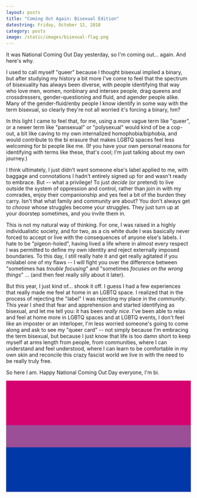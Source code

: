 ```yaml
---
layout: posts
title: "Coming Out Again: Bisexual Edition"
datestring: Friday, October 12, 2018
category: posts
image: /static/images/bisexual-flag.png
---
```


It was National Coming Out Day yesterday, so I'm coming out... again. And here's why.

I used to call myself "queer" because I thought bisexual implied a binary, but after studying my history a bit more I've come to feel that the spectrum of bisexuality has always been diverse, with people identifying that way who love men, women, nonbinary and intersex people, drag queens and crossdressers, gender-questioning and fluid, and agender people alike.
Many of the gender-fluid/enby people I know identify in some way with the term bisexual, so clearly they're not all worried it's forcing a binary, hm?

In this light I came to feel that, for me, using a more vague term like "queer", or a newer term like "pansexual" or "polysexual" would kind of be a cop-out, a bit like caving to my own internalized homophobia/biphobia, and would contribute to the bi erasure that makes LGBTQ spaces feel less welcoming for bi people like me.
(If you have your own personal reasons for identifying with terms like these, that's cool; I'm just talking about my own journey.)

I think ultimately, I just didn't want someone else's label applied to me, with baggage and connotations I hadn't entirely signed up for and wasn't ready to embrace. But -- what a privilege! To just _decide_ (or pretend) to live outside the system of oppression and control, rather than join in with my comrades, enjoy their companionship and yes feel a bit of the burden they carry.
Isn't that what family and community are about? You don't always get to _choose_ whose struggles become your struggles. They just turn up at your doorstep sometimes, and you invite them in.

This is not my natural way of thinking. For one, I was raised in a highly individualistic society, and for two, as a cis white dude I was basically never forced to accept or live with the consequences of anyone else's labels. I hate to be "pigeon-holed", having lived a life where in almost every respect I was permitted to define my own identity and reject externally imposed boundaries.
To this day, I still really hate it and get really agitated if you mislabel one of my flaws -- I will fight you over the difference between "sometimes has _trouble focusing_" and "sometimes _focuses on the wrong things_" ... (and then feel really silly about it later).

But this year, I just kind of... shook it off. I guess I had a few experiences that really made me feel at home in an LGBTQ space. I realized that in the process of rejecting the "label" I was rejecting my place in the _community_. This year I shed that fear and apprehension and started identifying as bisexual,
and let me tell you: it has been _really nice_. I've been able to relax and feel at home more in LGBTQ spaces and at LGBTQ events, I don't feel like an imposter or an interloper, I'm less worried someone's going to come along and ask to see my "queer card" -- not simply because I'm embracing the term bisexual, but because I just know that life is too damn short to keep myself at arms length from people, from communities, where I can understand and feel understood, where I can learn to be comfortable in my own skin and reconcile this crazy fascist world we live in with the need to be really truly free.

So here I am. Happy National Coming Out Day everyone, I'm bi.

![Bisexual Pride Flag](/static/images/bisexual-flag.png)

